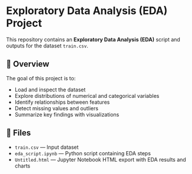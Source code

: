 # Exploratory Data Analysis (EDA) Project

This repository contains an **Exploratory Data Analysis (EDA)** script and outputs for the dataset `train.csv`.

## 📌 Overview
The goal of this project is to:
- Load and inspect the dataset
- Explore distributions of numerical and categorical variables
- Identify relationships between features
- Detect missing values and outliers
- Summarize key findings with visualizations

## 📂 Files
- `train.csv` — Input dataset  
- `eda_script.ipynb` — Python script containing EDA steps  
- `Untitled.html` — Jupyter Notebook HTML export with EDA results and charts  

